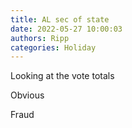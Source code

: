 ```yaml
---
title: AL sec of state
date: 2022-05-27 10:00:03
authors: Ripp
categories: Holiday
---
```


 Looking at the vote totals

Obvious

Fraud